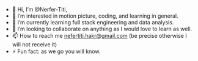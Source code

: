 - 👋 Hi, I’m @Nerfer-Titi, 
- 👀 I’m interested in motion picture, coding, and learning in general.
- 🌱 I’m currently learning full stack engineering and data analysis. 
- 💞️ I’m looking to collaborate on anything as I would love to learn as well.
- 📫 How to reach me nefertiti.hakr@gmail.com (be precise otherwise I will not receive it)
- ⚡ Fun fact: as we go you will know. 

<!---
Nerfer-Titi/Nerfer-Titi is a ✨ special ✨ repository because its `README.md` (this file) appears on your GitHub profile.
You can click the Preview link to take a look at your changes.
--->
